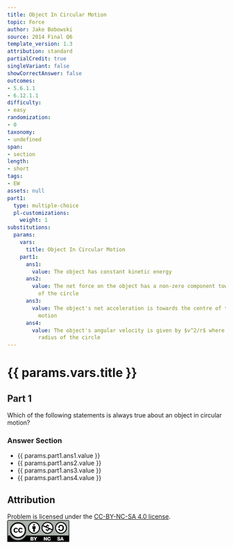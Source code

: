 ```yaml
---
title: Object In Circular Motion
topic: Force
author: Jake Bobowski
source: 2014 Final Q6
template_version: 1.3
attribution: standard
partialCredit: true
singleVariant: false
showCorrectAnswer: false
outcomes:
- 5.6.1.1
- 6.12.1.1
difficulty:
- easy
randomization:
- 0
taxonomy:
- undefined
span:
- section
length:
- short
tags:
- EW
assets: null
part1:
  type: multiple-choice
  pl-customizations:
    weight: 1
substitutions:
  params:
    vars:
      title: Object In Circular Motion
    part1:
      ans1:
        value: The object has constant kinetic energy
      ans2:
        value: The net force on the object has a non-zero component towards the centre
          of the circle
      ans3:
        value: The object's net acceleration is towards the centre of the circular
          motion
      ans4:
        value: The object's angular velocity is given by $v^2/r$ where $r$ is the
          radius of the circle
---
```

# {{ params.vars.title }}

## Part 1

Which of the following statements is always true about an object in circular motion?

### Answer Section

- {{ params.part1.ans1.value }}
- {{ params.part1.ans2.value }}
- {{ params.part1.ans3.value }}
- {{ params.part1.ans4.value }}

## Attribution

Problem is licensed under the [CC-BY-NC-SA 4.0 license](https://creativecommons.org/licenses/by-nc-sa/4.0/).<br> ![The Creative Commons 4.0 license requiring attribution-BY, non-commercial-NC, and share-alike-SA license.](https://raw.githubusercontent.com/firasm/bits/master/by-nc-sa.png)